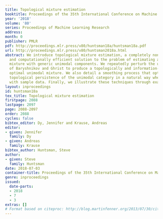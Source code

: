 ```yaml
---
title: Topological mixture estimation
booktitle: Proceedings of the 35th International Conference on Machine Learning
year: '2018'
volume: '80'
series: Proceedings of Machine Learning Research
address: 
month: 0
publisher: PMLR
pdf: http://proceedings.mlr.press/v80/huntsman18a/huntsman18a.pdf
url: http://proceedings.mlr.press/v80/huntsman2018a.html
abstract: We introduce topological mixture estimation, a completely nonparametric
  and computationally efficient solution to the problem of estimating a one-dimensional
  mixture with generic unimodal components. We repeatedly perturb the unimodal decomposition
  of Baryshnikov and Ghrist to produce a topologically and information-theoretically
  optimal unimodal mixture. We also detail a smoothing process that optimally exploits
  topological persistence of the unimodal category in a natural way when working directly
  with sample data. Finally, we illustrate these techniques through examples.
layout: inproceedings
id: huntsman18a
tex_title: Topological mixture estimation
firstpage: 2088
lastpage: 2097
page: 2088-2097
order: 2088
cycles: false
bibtex_editor: Dy, Jennifer and Krause, Andreas
editor:
- given: Jennifer
  family: Dy
- given: Andreas
  family: Krause
bibtex_author: Huntsman, Steve
author:
- given: Steve
  family: Huntsman
date: 2018-07-03
container-title: Proceedings of the 35th International Conference on Machine Learning
genre: inproceedings
issued:
  date-parts:
  - 2018
  - 7
  - 3
extras: []
# Format based on citeproc: http://blog.martinfenner.org/2013/07/30/citeproc-yaml-for-bibliographies/
---
```

